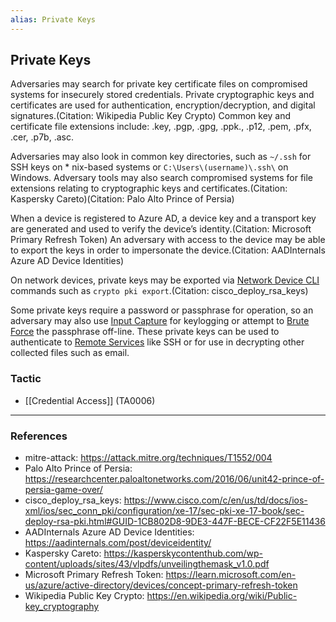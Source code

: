 ```yaml
---
alias: Private Keys
---
```


## Private Keys

Adversaries may search for private key certificate files on compromised systems for insecurely stored credentials. Private cryptographic keys and certificates are used for authentication, encryption/decryption, and digital signatures.(Citation: Wikipedia Public Key Crypto) Common key and certificate file extensions include: .key, .pgp, .gpg, .ppk., .p12, .pem, .pfx, .cer, .p7b, .asc. 

Adversaries may also look in common key directories, such as <code>~/.ssh</code> for SSH keys on * nix-based systems or <code>C:&#92;Users&#92;(username)&#92;.ssh&#92;</code> on Windows. Adversary tools may also search compromised systems for file extensions relating to cryptographic keys and certificates.(Citation: Kaspersky Careto)(Citation: Palo Alto Prince of Persia)

When a device is registered to Azure AD, a device key and a transport key are generated and used to verify the device’s identity.(Citation: Microsoft Primary Refresh Token) An adversary with access to the device may be able to export the keys in order to impersonate the device.(Citation: AADInternals Azure AD Device Identities)

On network devices, private keys may be exported via [Network Device CLI](https://attack.mitre.org/techniques/T1059/008) commands such as `crypto pki export`.(Citation: cisco_deploy_rsa_keys) 

Some private keys require a password or passphrase for operation, so an adversary may also use [Input Capture](https://attack.mitre.org/techniques/T1056) for keylogging or attempt to [Brute Force](https://attack.mitre.org/techniques/T1110) the passphrase off-line. These private keys can be used to authenticate to [Remote Services](https://attack.mitre.org/techniques/T1021) like SSH or for use in decrypting other collected files such as email.


### Tactic

- [[Credential Access]] (TA0006)


---
### References

- mitre-attack: https://attack.mitre.org/techniques/T1552/004
- Palo Alto Prince of Persia: https://researchcenter.paloaltonetworks.com/2016/06/unit42-prince-of-persia-game-over/
- cisco_deploy_rsa_keys: https://www.cisco.com/c/en/us/td/docs/ios-xml/ios/sec_conn_pki/configuration/xe-17/sec-pki-xe-17-book/sec-deploy-rsa-pki.html#GUID-1CB802D8-9DE3-447F-BECE-CF22F5E11436
- AADInternals Azure AD Device Identities: https://aadinternals.com/post/deviceidentity/
- Kaspersky Careto: https://kasperskycontenthub.com/wp-content/uploads/sites/43/vlpdfs/unveilingthemask_v1.0.pdf
- Microsoft Primary Refresh Token: https://learn.microsoft.com/en-us/azure/active-directory/devices/concept-primary-refresh-token
- Wikipedia Public Key Crypto: https://en.wikipedia.org/wiki/Public-key_cryptography
